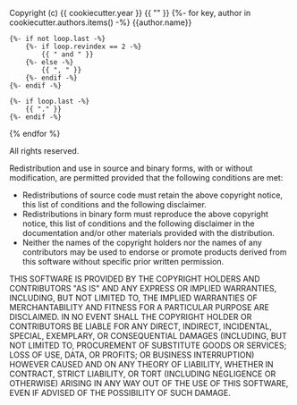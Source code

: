 Copyright (c) {{ cookiecutter.year }} {{ "" }}
{%- for key, author in cookiecutter.authors.items() -%}
    {{author.name}}

    {%- if not loop.last -%}
        {%- if loop.revindex == 2 -%}
            {{ " and " }}
        {%- else -%}
            {{ ", " }}
        {%- endif -%}
    {%- endif -%}

    {%- if loop.last -%}
        {{ "." }}
    {%- endif -%}
{% endfor %}

All rights reserved.

Redistribution and use in source and binary forms, with or without
modification, are permitted provided that the following conditions are met:

* Redistributions of source code must retain the above copyright notice,
  this list of conditions and the following disclaimer.
* Redistributions in binary form must reproduce the above copyright notice,
  this list of conditions and the following disclaimer in the documentation
  and/or other materials provided with the distribution.
* Neither the names of the copyright holders nor the names of any contributors
  may be used to endorse or promote products derived from this software
  without specific prior written permission.

THIS SOFTWARE IS PROVIDED BY THE COPYRIGHT HOLDERS AND CONTRIBUTORS "AS IS" AND
ANY EXPRESS OR IMPLIED WARRANTIES, INCLUDING, BUT NOT LIMITED TO, THE IMPLIED
WARRANTIES OF MERCHANTABILITY AND FITNESS FOR A PARTICULAR PURPOSE ARE
DISCLAIMED. IN NO EVENT SHALL THE COPYRIGHT HOLDER OR CONTRIBUTORS BE LIABLE
FOR ANY DIRECT, INDIRECT, INCIDENTAL, SPECIAL, EXEMPLARY, OR CONSEQUENTIAL
DAMAGES (INCLUDING, BUT NOT LIMITED TO, PROCUREMENT OF SUBSTITUTE GOODS OR
SERVICES; LOSS OF USE, DATA, OR PROFITS; OR BUSINESS INTERRUPTION) HOWEVER
CAUSED AND ON ANY THEORY OF LIABILITY, WHETHER IN CONTRACT, STRICT LIABILITY,
OR TORT (INCLUDING NEGLIGENCE OR OTHERWISE) ARISING IN ANY WAY OUT OF THE USE
OF THIS SOFTWARE, EVEN IF ADVISED OF THE POSSIBILITY OF SUCH DAMAGE.
